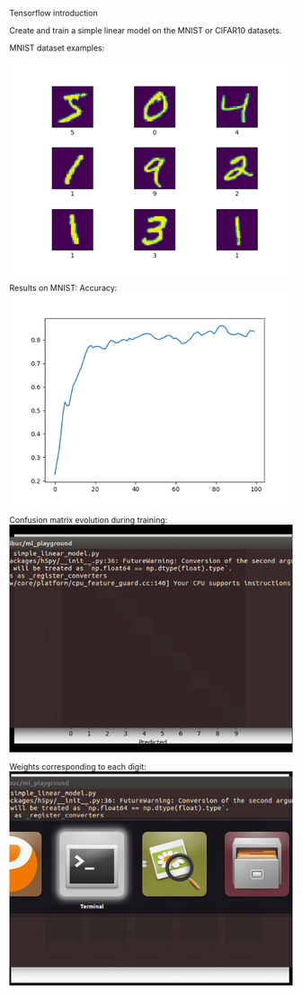 Tensorflow introduction

Create and train a simple linear model on the MNIST or CIFAR10 datasets.

MNIST dataset examples:

![alt text](https://github.com/AndreeaMusat/machine_learning/blob/master/tensorflow-playground/simple-linear-model/results/training_examples.png)

Results on MNIST:
Accuracy: \
![alt text](https://github.com/AndreeaMusat/machine_learning/blob/master/tensorflow-playground/simple-linear-model/results/accuracy.png)

Confusion matrix evolution during training:
![alt text](https://github.com/AndreeaMusat/machine_learning/blob/master/tensorflow-playground/simple-linear-model/results/confusion_matrix_evolution.gif)

Weights corresponding to each digit:
![alt text](https://github.com/AndreeaMusat/machine_learning/blob/master/tensorflow-playground/simple-linear-model/results/weights_evolution.gif)

